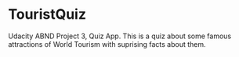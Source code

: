 # TouristQuiz
Udacity ABND Project 3, Quiz App. This is a quiz about some famous attractions of World Tourism with suprising facts about them.
